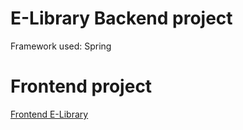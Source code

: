 # E-Library Backend project

Framework used:
  Spring

# Frontend project
  [Frontend E-Library](https://github.com/naymata/E-Library-Angular)  

